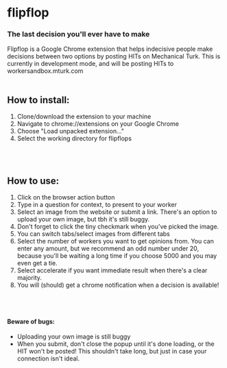 # flipflop
### The last decision you'll ever have to make
Flipflop is a Google Chrome extension that helps indecisive people make decisions between two options by posting HITs on Mechanical Turk. This is currently in development mode, and will be posting HITs to workersandbox.mturk.com
<br />
<br />

## How to install:
1. Clone/download the extension to your machine
2. Navigate to chrome://extensions on your Google Chrome
3. Choose "Load unpacked extension..."
4. Select the working directory for flipflops
<br />
<br />

## How to use:
1. Click on the browser action button
2. Type in a question for context, to present to your worker
3. Select an image from the website or submit a link. There's an option to upload your own image, but tbh it's still buggy.
4. Don't forget to click the tiny checkmark when you've picked the image.
5. You can switch tabs/select images from different tabs
6. Select the number of workers you want to get opinions from. You can enter any amount, but we recommend an odd number under 20, because you'll be waiting a long time if you choose 5000 and you may even get a tie.
7. Select accelerate if you want immediate result when there's a clear majority.
8. You will (should) get a chrome notification when a decision is available!
<br />
<br />

#### Beware of bugs:
- Uploading your own image is still buggy
- When you submit, don't close the popup until it's done loading, or the HIT won't be posted! This shouldn't take long, but just in case your connection isn't ideal.
